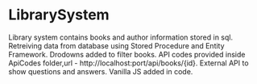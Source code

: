 # LibrarySystem 
Library system contains books and author information stored in sql.
Retreiving data from database using Stored Procedure and Entity Framework.
Drodowns added to filter books.
API codes provided inside ApiCodes folder,url - http://localhost:port/api/books/{id}.
External API to show questions and answers.
Vanilla JS added in code.
